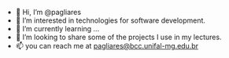 - 👋 Hi, I’m @pagliares
- 👀 I’m interested in technologies for software development.
- 🌱 I’m currently learning ...
- 💞️ I’m looking to share some of the projects I use in my lectures.
- 📫 you can reach me at pagliares@bcc.unifal-mg.edu.br   

<!---
pagliares/pagliares is a ✨ special ✨ repository because its `README.md` (this file) appears on your GitHub profile.
You can click the Preview link to take a look at your changes.
--->
